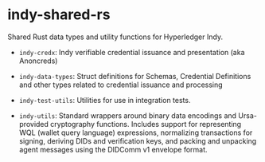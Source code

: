 # indy-shared-rs

Shared Rust data types and utility functions for Hyperledger Indy.

- `indy-credx`: Indy verifiable credential issuance and presentation (aka Anoncreds)

- `indy-data-types`: Struct definitions for Schemas, Credential Definitions and other
  types related to credential issuance and processing

- `indy-test-utils`: Utilities for use in integration tests.

- `indy-utils`: Standard wrappers around binary data encodings and Ursa-provided
  cryptography functions. Includes support for representing WQL (wallet query
  language) expressions, normalizing transactions for signing, deriving DIDs and
  verification keys, and packing and unpacking agent messages using the DIDComm
  v1 envelope format.
